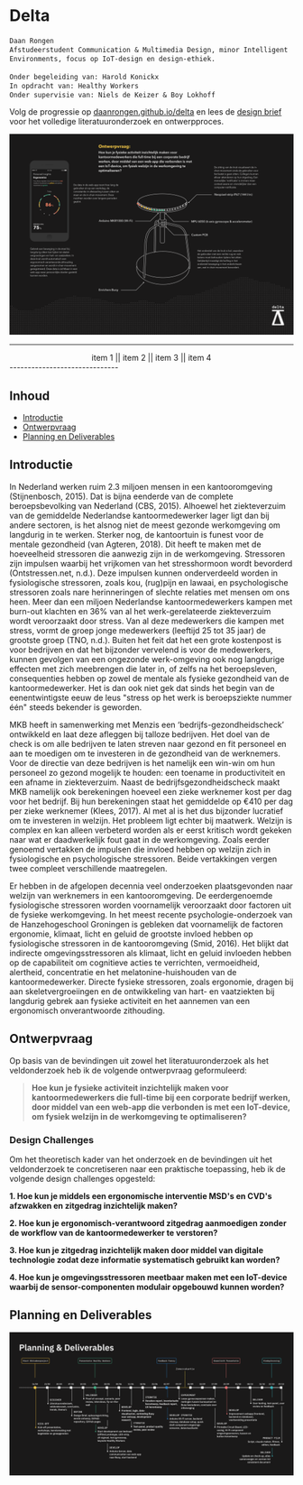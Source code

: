# Delta

	Daan Rongen
	Afstudeerstudent Communication & Multimedia Design, minor Intelligent Environments, focus op IoT-design en design-ethiek.
		
	Onder begeleiding van: Harold Konickx
	In opdracht van: Healthy Workers
	Onder supervisie van: Niels de Keizer & Boy Lokhoff

Volg de progressie op [daanrongen.github.io/delta](https://daanrongen.github.io/delta/) en lees de [design brief](img/design-brief-compressed.pdf) voor het volledige literatuuronderzoek en ontwerpproces.

![Huidige productoplossing Delta](docs/img/delta-header.png)

------------------------------
<div align="center">
item 1 || item 2 || item 3 || item 4
</div>
------------------------------


## Inhoud
* [Introductie](#introductie)
* [Ontwerpvraag](#ontwerpvraag)
* [Planning en Deliverables](#planning-en-deliverables)

## Introductie
In Nederland werken ruim 2.3 miljoen mensen in een kantooromgeving (Stijnenbosch, 2015). Dat is bijna eenderde van de complete beroepsbevolking van Nederland (CBS, 2015). Alhoewel het ziekteverzuim van de gemiddelde Nederlandse kantoormedewerker lager ligt dan bij andere sectoren, is het alsnog niet de meest gezonde werkomgeving om langdurig in te werken. Sterker nog, de kantoortuin is funest voor de mentale gezondheid (van Agteren, 2018). Dit heeft te maken met de hoeveelheid stressoren die aanwezig zijn in de werkomgeving. Stressoren zijn impulsen waarbij het vrijkomen van het stresshormoon wordt bevorderd (Ontstressen.net, n.d.). Deze impulsen kunnen onderverdeeld worden in fysiologische stressoren, zoals kou, (rug)pijn en lawaai, en psychologische stressoren zoals nare herinneringen of slechte relaties met mensen om ons heen. Meer dan een miljoen Nederlandse kantoormedewerkers kampen met burn-out klachten en 36% van al het werk-gerelateerde ziekteverzuim wordt veroorzaakt door stress. Van al deze medewerkers die kampen met stress, vormt de groep jonge medewerkers (leeftijd 25 tot 35 jaar) de grootste groep (TNO, n.d.). Buiten het feit dat het een grote kostenpost is voor bedrijven en dat het bijzonder vervelend is voor de medewerkers, kunnen gevolgen van een ongezonde werk-omgeving ook nog langdurige effecten met zich meebrengen die later in, of zelfs na het beroepsleven, consequenties hebben op zowel de mentale als fysieke gezondheid van de kantoormedewerker. Het is dan ook niet gek dat sinds het begin van de eenentwintigste eeuw de leus "stress op het werk is beroepsziekte nummer één" steeds bekender is geworden.

MKB heeft in samenwerking met Menzis een ‘bedrijfs-gezondheidscheck’ ontwikkeld en laat deze afleggen bij talloze bedrijven. Het doel van de check is om alle bedrijven te laten streven naar gezond en fit personeel en aan te moedigen om te investeren in de gezondheid van de werknemers. Voor de directie van deze bedrijven is het namelijk een win-win om hun personeel zo gezond mogelijk te houden: een toename in productiviteit en een afname in ziekteverzuim. Naast de bedrijfsgezondheidscheck maakt MKB namelijk ook berekeningen hoeveel een zieke werknemer kost per dag voor het bedrijf. Bij hun berekeningen staat het gemiddelde op €410 per dag per zieke werknemer (Klees, 2017). Al met al is het dus bijzonder lucratief om te investeren in welzijn. Het probleem ligt echter bij maatwerk. Welzijn is complex en kan alleen verbeterd worden als er eerst kritisch wordt gekeken naar wat er daadwerkelijk fout gaat in de werkomgeving. Zoals eerder genoemd vertakken de impulsen die invloed hebben op welzijn zich in fysiologische en psychologische stressoren. Beide vertakkingen vergen twee compleet verschillende maatregelen.

Er hebben in de afgelopen decennia veel onderzoeken plaatsgevonden naar welzijn van werknemers in een kantooromgeving. De eerdergenoemde fysiologische stressoren worden voornamelijk veroorzaakt door factoren uit de fysieke werkomgeving. In het meest recente psychologie-onderzoek van de Hanzehogeschool Groningen is gebleken dat voornamelijk de factoren ergonomie, klimaat, licht en geluid de grootste invloed hebben op fysiologische stressoren in de kantooromgeving (Smid, 2016). Het blijkt dat indirecte omgevingsstressoren als klimaat, licht en geluid invloeden hebben op de capabiliteit om cognitieve acties te verrichten, vermoeidheid, alertheid, concentratie en het melatonine-huishouden van de kantoormedewerker. Directe fysieke stressoren, zoals ergonomie, dragen bij aan skeletvergroeiingen en de ontwikkeling van hart- en vaatziekten bij langdurig gebrek aan fysieke activiteit en het aannemen van een ergonomisch onverantwoorde zithouding.

## Ontwerpvraag
Op basis van de bevindingen uit zowel het literatuuronderzoek als het veldonderzoek heb ik de volgende ontwerpvraag geformuleerd:

> **Hoe kun je fysieke activiteit inzichtelijk maken voor kantoormedewerkers die full-time bij een corporate bedrijf werken, door middel van een web-app die verbonden is met een IoT-device, om fysiek welzijn in de werkomgeving te optimaliseren?**

### Design Challenges
Om het theoretisch kader van het onderzoek en de bevindingen uit het veldonderzoek te concretiseren naar een praktische toepassing, heb ik de volgende design challenges opgesteld:

**1. Hoe kun je middels een ergonomische interventie MSD's en CVD's afzwakken en zitgedrag inzichtelijk maken?**

**2. Hoe kun je ergonomisch-verantwoord zitgedrag aanmoedigen zonder de workflow van de kantoormedewerker te verstoren?**

**3. Hoe kun je zitgedrag inzichtelijk maken door middel van digitale technologie zodat deze informatie systematisch gebruikt kan worden?**

**4. Hoe kun je omgevingsstressoren meetbaar maken met een IoT-device waarbij de sensor-componenten modulair opgebouwd kunnen worden?**


## Planning en Deliverables
![planning](docs/img/delta-planning.png)